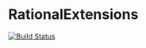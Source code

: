 # RationalExtensions

[![Build Status](https://travis-ci.org/sswatson/RationalExtensions.jl.svg?branch=master)](https://travis-ci.org/sswatson/RationalExtensions.jl)

